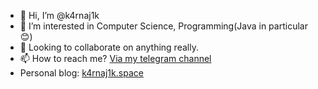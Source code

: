 - 👋 Hi, I’m @k4rnaj1k
- 👀 I’m interested in Computer Science, Programming(Java in particular 😊)
- 💞️ Looking to collaborate on anything really.
- 📫 How to reach me? [Via my telegram channel](https://t.me/k4rnaj1ksnotes)
- Personal blog: [k4rnaj1k.space](https://k4rnaj1k.space/about)
<!---
k4rnaj1k/k4rnaj1k is a ✨ special ✨ repository because its `README.md` (this file) appears on your GitHub profile.
You can click the Preview link to take a look at your changes.
--->
